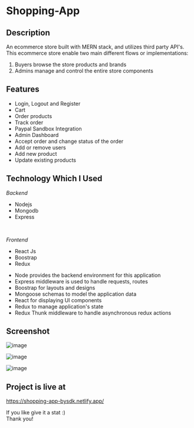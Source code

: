 # Shopping-App

## Description
An ecommerce store built with MERN stack, and utilizes third party API's. This ecommerce store enable two main different flows or implementations:

1. Buyers browse the store products and brands
2. Admins manage and control the entire store components

## Features
  * Login, Logout and Register
  * Cart
  * Order products
  * Track order
  * Paypal Sandbox Integration
  * Admin Dashboard
  * Accept order and change status of the order
  * Add or remove users
  * Add new product
  * Update existing products

## Technology Which I Used
<i>Backend</i>
<ul>
  <li>Nodejs</li>
  <li>Mongodb</li>
  <li>Express</li>
  </ul>
    <br/>
    
 <i>Frontend</i> 
  <ul>
    <li>React Js</li>
  <li>Boostrap</li>
  <li>Redux</li>
  </ul>

  * Node provides the backend environment for this application
  * Express middleware is used to handle requests, routes
  * Boostrap for layouts and designs
  * Mongoose schemas to model the application data
  * React for displaying UI components
  * Redux to manage application's state
  * Redux Thunk middleware to handle asynchronous redux actions

 ## Screenshot

 ![image](https://github.com/mrsajids/My-Shopping-App/assets/123931227/c465c527-d6c8-4d81-b4b6-529b6b51e2f3)

 ![image](https://github.com/mrsajids/My-Shopping-App/assets/123931227/1aeb1cab-e4ac-409a-bdbb-9ad586be36d6)

![image](https://github.com/mrsajids/My-Shopping-App/assets/123931227/14f8814e-b64a-4ba9-88e4-dc421f4178df)

## Project is live at 
https://shopping-app-bysdk.netlify.app/

 If you like give it a stat  :)
 <br/>
 Thank you!
